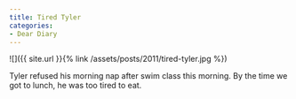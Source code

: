 ```yaml
---
title: Tired Tyler
categories:
- Dear Diary
---
```


![]({{ site.url }}{% link /assets/posts/2011/tired-tyler.jpg %})
  



Tyler refused his morning nap after swim class this morning. By the time we got to lunch, he was too tired to eat.
